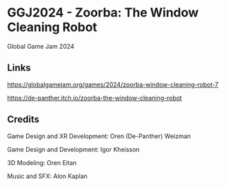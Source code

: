 # GGJ2024 - Zoorba: The Window Cleaning Robot
Global Game Jam 2024

## Links
https://globalgamejam.org/games/2024/zoorba-window-cleaning-robot-7

https://de-panther.itch.io/zoorba-the-window-cleaning-robot

## Credits
Game Design and XR Development: Oren (De-Panther) Weizman

Game Design and Development: Igor Kheisson

3D Modeling: Oren Eitan

Music and SFX: Alon Kaplan

